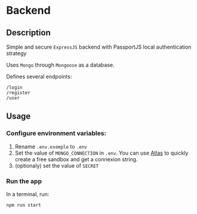 # Backend

## Description

Simple and secure `ExpressJS` backend with PassportJS local authentication strategy

Uses `Mongo` through `Mongoose` as a database.

Defines several endpoints:

```
/login
/register
/user
```

## Usage

### Configure environment variables:

1. Rename `.env.exemple` to `.env`
2. Set the value of `MONGO_CONNECTION` in `.env`. You can use [Atlas](https://www.mongodb.com/cloud/atlas) to quickly create a free sandbox and get a connexion string.
3. (optionaly) set the value of `SECRET`

### Run the app

In a terminal, run:

```
npm run start
```
